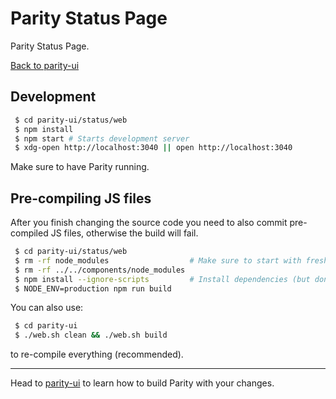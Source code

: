 # Parity Status Page

Parity Status Page.

[Back to parity-ui](../README.md)

## Development

```bash
 $ cd parity-ui/status/web
 $ npm install
 $ npm start # Starts development server
 $ xdg-open http://localhost:3040 || open http://localhost:3040
```

Make sure to have Parity running.

## Pre-compiling JS files

After you finish changing the source code you need to also commit pre-compiled JS files, otherwise the build will fail.

```bash
 $ cd parity-ui/status/web
 $ rm -rf node_modules                  # Make sure to start with fresh dependencies
 $ rm -rf ../../components/node_modules
 $ npm install --ignore-scripts         # Install dependencies (but don't link components)
 $ NODE_ENV=production npm run build
```

You can also use:

```bash
 $ cd parity-ui
 $ ./web.sh clean && ./web.sh build
```

to re-compile everything (recommended).

---

Head to [parity-ui](../README.md) to learn how to build Parity with your changes.

